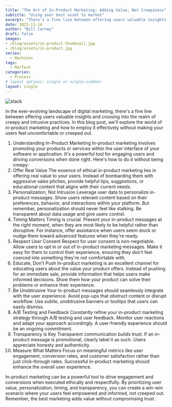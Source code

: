 ```yaml
---
title: "The Art of In-Product Marketing: Adding Value, Not Creepiness"
subtitle: "Using your best asset to market"
excerpt: "There's a fine line between offering users valuable insights and crossing into the realm of creepy and intrusive practices. In this blog post, we'll explore the world of in-product marketing and how to employ it effectively without making your users feel uncomfortable or creeped out."
date: 2023-11-14
author: "Bill Carney"
draft: false
images:
- /blog/assets/in-product-thumbnail.jpg
- /blog/assets/in-product.jpg
series:
  - Machines
tags:
  - MarTech
categories:
  - Process
# layout options: single or single-sidebar
layout: single
---
```


![stack](/blog/assets/in-product.jpg)


In the ever-evolving landscape of digital marketing, there's a fine line between offering users valuable insights and crossing into the realm of creepy and intrusive practices. In this blog post, we'll explore the world of in-product marketing and how to employ it effectively without making your users feel uncomfortable or creeped out.

1. Understanding In-Product Marketing
In-product marketing involves promoting your products or services within the user interface of your software or application. It's a powerful tool for engaging users and driving conversions when done right. Here's how to do it without being creepy:
2. Offer Real Value
The essence of ethical in-product marketing lies in offering real value to your users. Instead of bombarding them with aggressive sales pitches, provide helpful tips, suggestions, or educational content that aligns with their current needs.
3. Personalization, Not Intrusion
Leverage user data to personalize in-product messages. Show users relevant content based on their preferences, behavior, and interactions within your platform. But remember, personalization should never feel like stalking. Be transparent about data usage and give users control.
4. Timing Matters
Timing is crucial. Present your in-product messages at the right moment, when they are most likely to be helpful rather than disruptive. For instance, offer assistance when users seem stuck or nudge them toward advanced features when they're ready.
5. Respect User Consent
Respect for user consent is non-negotiable. Allow users to opt in or out of in-product marketing messages. Make it easy for them to control their experience, ensuring they don't feel coerced into something they're not comfortable with.
6. Educate, Don't Push
In-product marketing is an excellent channel for educating users about the value your product offers. Instead of pushing for an immediate sale, provide information that helps users make informed decisions. Show them how your product can solve their problems or enhance their experience.
7. Be Unobtrusive
Your in-product messages should seamlessly integrate with the user experience. Avoid pop-ups that obstruct content or disrupt workflow. Use subtle, unobtrusive banners or tooltips that users can easily dismiss.
8. A/B Testing and Feedback
Constantly refine your in-product marketing strategy through A/B testing and user feedback. Monitor user reactions and adapt your approach accordingly. A user-friendly experience should be an ongoing commitment.
9. Transparency is Key
Transparent communication builds trust. If an in-product message is promotional, clearly label it as such. Users appreciate honesty and authenticity.
10. Measure What Matters
Focus on meaningful metrics like user engagement, conversion rates, and customer satisfaction rather than just click-through rates. Successful in-product marketing should enhance the overall user experience.

In-product marketing can be a powerful tool to drive engagement and conversions when executed ethically and respectfully. By prioritizing user value, personalization, timing, and transparency, you can create a win-win scenario where your users feel empowered and informed, not creeped out. Remember, the best marketing adds value without compromising trust.
